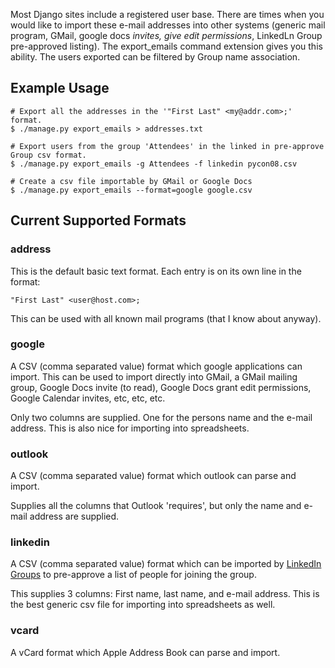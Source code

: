Most Django sites include a registered user base. There are times when you would like to import these e-mail addresses into other systems (generic mail program, GMail, google docs _invites, give edit permissions_, LinkedLn Group pre-approved listing). The export\_emails command extension gives you this ability. The users exported can be filtered by Group name association.

## Example Usage ##

```
# Export all the addresses in the '"First Last" <my@addr.com>;' format.
$ ./manage.py export_emails > addresses.txt
```
```
# Export users from the group 'Attendees' in the linked in pre-approve Group csv format.
$ ./manage.py export_emails -g Attendees -f linkedin pycon08.csv
```
```
# Create a csv file importable by GMail or Google Docs
$ ./manage.py export_emails --format=google google.csv
```

## Current Supported Formats ##

### address ###
This is the default basic text format. Each entry is on its own line in the format:
```
"First Last" <user@host.com>;
```

This can be used with all known mail programs (that I know about anyway).

### google ###
A CSV (comma separated value) format which google applications can import. This can be used to import directly into GMail, a GMail mailing group, Google Docs invite (to read), Google Docs grant edit permissions, Google Calendar invites, etc, etc, etc.

Only two columns are supplied. One for the persons name and the e-mail address.
This is also nice for importing into spreadsheets.

### outlook ###
A CSV (comma separated value) format which outlook can parse and import.

Supplies all the columns that Outlook 'requires', but only the name and e-mail address are supplied.

### linkedin ###
A CSV (comma separated value) format which can be imported by [LinkedIn Groups](http://www.linkedin.com/static?key=groups_info) to pre-approve a list of people for joining the group.

This supplies 3 columns: First name, last name, and e-mail address. This is the best generic csv file for importing into spreadsheets as well.

### vcard ###
A vCard format which Apple Address Book can parse and import.